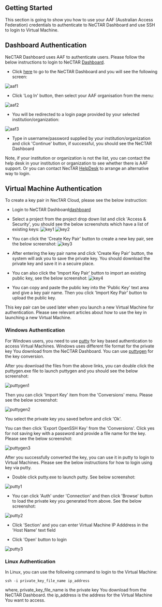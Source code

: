 ## Getting Started

This section is going to show you how to use your AAF (Australian Access Federation) 
credentials to authenticate to NeCTAR Dashboard and use SSH to login to Virtual Machine.

## Dashboard Authentication

NeCTAR Dashboard uses AAF to authenticate users. Please follow the below
instructions to login to NeCTAR [Dashboard][dashboard].

- Click [here][dashboard] to go to the NeCTAR Dashboard and you will see the
 following screen:

![`aaf1`](images/aaf1.png)

- Click 'Log In' button, then select your AAF organisation from the menu:

![`aaf2`](images/aaf2.png)

- You will be redirected to a login page provided by your selected institution/organization:

![`aaf3`](images/aaf3.png)

- Type in username/password supplied by your institution/organization and click
 'Continue' button, if successful, you should see the NeCTAR Dashboard

Note, if your institution or organization is not the list, you can contact the
help desk in your institution or organization to see whether there is AAF support.
Or you can contact NecTAR [HelpDesk][helpdesk] to arrange an alternative way to
login.


## Virtual Machine Authentication

To create a key pair in NecTAR Cloud, please see the below instruction:

- Login to NeCTAR Dashboard[dashboard]

- Select a project from the project drop down list and click 'Access & Security',
 you should see the below screenshots which have a list of existing keys:
![`key1`](images/key1.png)
![`key2`](images/key2.png)

- You can click the 'Create Key Pair' button to create a new key pair, see the
 below screenshot:
![`key3`](images/key3.png)

- After entering the key pair name and click 'Create Key Pair' button, the system
 will ask you to save the private key. You should download the private key and
 save it in a secuire place.
 
- You can also click the 'Import Key Pair' button to import an existing public
 key, see the below screenshot:
![`key4`](images/key4.png)  

- You can copy and paste the public key into the 'Public Key' text area and give
 a key pair name. Then you click 'Import Key Pair' button to upload the public key.

This key pair can be used later when you launch a new Virtual Machine for
authentication. Please see relevant articles about how to use the key in launching
a new Virtual Machine.  

### Windows Authentication

For Windows users, you need to use [putty][putty] for key based authentication
to access Virtual Machines. Windows uses different file format for the private
key You download from the NeCTAR Dashboard. You can use [puttygen][putty] for
the key conversion.

After you download the files from the above links, you can double click the
puttygen.exe file to launch puttygen and you should see the below screenshot:

![`puttygen1`](images/puttygen1.png) 


Then you can click 'Import Key' item from the 'Conversions' menu. Please see the
below screenshot:

![`puttygen2`](images/puttygen2.png) 

You select the private key you saved before and click 'Ok'.

You can then click 'Export OpenSSH Key' from the 'Conversions'. Click yes for not
saving key with a password and provide a file name for the key. Please see the
below screenshot:

![`puttygen3`](images/puttygen3.png)

After you successfully converted the key, you can use it in putty to login to
Virtual Machines. Please see the below instructions for how to login using key
via putty.

- Double click putty.exe to launch putty. See below screenshot:

![`putty1`](images/putty1.png)

- You can click 'Auth' under 'Connection' and then click 'Browse' button to load
 the private key you generated from above. See the below screenshot: 

![`putty2`](images/putty2.png)

- Click 'Section' and you can enter Virtual Machine IP Adddress in the 'Host Name'
 text field
 
- Click 'Open' button to login

![`putty3`](images/putty3.png)

### Linux Authentication

In Linux, you can use the following command to login to the Virtual Machine:

```
ssh -i private_key_file_name ip_address

``` 

where, private_key_file_name is the private key You download from the NeCTAR
Dashboard. the ip_address is the address for the Virtual Machine You want to
access.

[dashboard]: https://dashboard.rc.nectar.org.au/
[helpdesk]: https://support.nectar.org.au/support/home
[putty]: http://www.chiark.greenend.org.uk/~sgtatham/putty/download.html